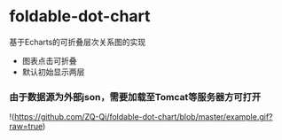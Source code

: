 # foldable-dot-chart
基于Echarts的可折叠层次关系图的实现
- 图表点击可折叠
- 默认初始显示两层

### 由于数据源为外部json，需要加载至Tomcat等服务器方可打开

!(https://github.com/ZQ-Qi/foldable-dot-chart/blob/master/example.gif?raw=true)
